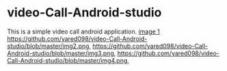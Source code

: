 # video-Call-Android-studio
This is a simple video call android application.
[image 1](https://github.com/yared098/video-Call-Android-studio/blob/master/img1.png)
https://github.com/yared098/video-Call-Android-studio/blob/master/img2.png,
https://github.com/yared098/video-Call-Android-studio/blob/master/img3.png,
https://github.com/yared098/video-Call-Android-studio/blob/master/img4.png,
